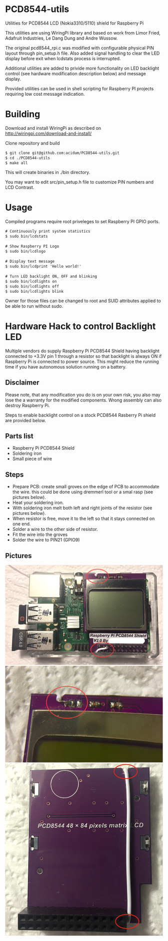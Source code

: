 # PCD8544-utils
Utilities for PCD8544 LCD (Nokia3310/5110) shield for Raspberry Pi

This utilities are using WiringPi library and based on work
from Limor Fried, Adafruit Industries, Le Dang Dung and Andre Wussow.

The original pcd8544_rpi.c was modified with configurable physical PIN layout
through pin_setup.h file. Also added signal handling to clear the LED display
before exit when lcdstats process is interrupted.

Additional utilities are added to privide more functionality on LED backlight
control (see hardware modification description below) and message display.

Provided utilities can be used in shell scripting for Raspberry PI projects
requiring low cost message indication.


# Building

Download and install WiringPi as described on http://wiringpi.com/download-and-install/

Clone repository and build

```
$ git clone git@github.com:acidum/PCD8544-utils.git
$ cd ./PCD8544-utils
$ make all
```

This will create binaries in ./bin directory.

You may want to edit src/pin_setup.h file to customize PIN numbers and LCD Contrast.


# Usage
Compiled programs require root priveleges to set Raspberry PI GPIO ports.

```
# Continuously print system statistics
$ sudo bin/lcdstats 

# Show Raspberry PI Logo
$ sudo bin/lcdlogo  

# Display text message
$ sudo bin/lcdprint 'Hello world!'

# Turn LED backlight ON, OFF and blinking
$ sudo bin/lcdlights on
$ sudo bin/lcdlights off
$ sudo bin/lcdlights blink
```

Owner for those files can be changed to root and SUID attributes applied to
be able to run without sudo.

# Hardware Hack to control Backlight LED
Multiple vendors do supply Raspberry Pi PCD8544 Shield having backlight
connected to +3.3V pin 1 through a resistor so that backlight is always ON if
Raspberry Pi is connected to power source. This might reduce the running time
if you have autonomous solution running on a battery.

## Disclaimer
Please note, that any modification you do is on your own risk, you also may
lose the a warranty for the modified components. Wrong assembly can also
destroy Raspberry Pi.

Steps to enable backlight control on a stock PCD8544 Rasberry Pi shield are
provided below.

## Parts list
* Raspberry Pi PCD8544 Shield
* Soldering iron
* Small piece of wire

## Steps
* Prepare PCB: create small groves on the edge of PCB to accommodate the wire.
this could be done using dremmerl tool or a smal rasp (see pictures below).
* Heat your soldering iron.
* With soldering iron melt both left and right joints of the resistor (see pictures below).
* When resistor is free, move it to the left so that it stays connected on one end.
* Solder a wire to the other side of resistor.
* Fit the wire into the groves
* Solder the wire to PIN21 (GPIO9)

## Pictures
![Raspberry Pi with modified LCD shield](img/raspberry-lcd.png)
![Resistor Hack](img/resistor-hack.png)
![Wire behind the shield](img/shield-back.png)



